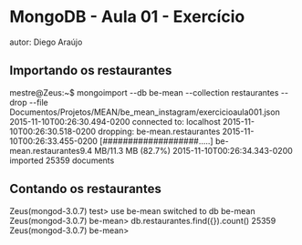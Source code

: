 # MongoDB - Aula 01 - Exercício
autor: Diego Araújo

## Importando os restaurantes
mestre@Zeus:~$ mongoimport --db be-mean --collection restaurantes --drop --file Documentos/Projetos/MEAN/be_mean_instagram/exercicioaula001.json
2015-11-10T00:26:30.494-0200    connected to: localhost
2015-11-10T00:26:30.518-0200    dropping: be-mean.restaurantes
2015-11-10T00:26:33.455-0200    [###################.....] be-mean.restaurantes9.4 MB/11.3 MB (82.7%)
2015-11-10T00:26:34.343-0200    imported 25359 documents

## Contando os restaurantes

Zeus(mongod-3.0.7) test> use be-mean
switched to db be-mean
Zeus(mongod-3.0.7) be-mean> db.restaurantes.find({}).count()
25359
Zeus(mongod-3.0.7) be-mean>
